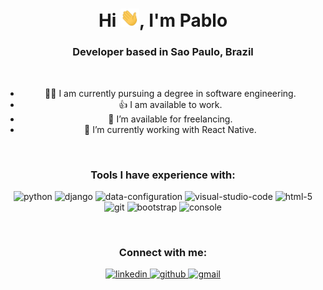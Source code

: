 <!DOCTYPE html>
<html lang="en">
<head>
    <meta charset="UTF-8">
    <meta name="viewport" content="width=device-width, initial-scale=1.0">
    <title>Pablo's Portfolio</title>
</head>
<body>

<h1 align="center">Hi <img src="https://raw.githubusercontent.com/ABSphreak/ABSphreak/master/gifs/Hi.gif" width="30px">, I'm Pablo</h1>
<h3 align="center">Developer based in Sao Paulo, Brazil</h3>

<br>

<ul align="center">
    <li>🧑‍🎓 I am currently pursuing a degree in software engineering.</li>
    <li>👍 I am available to work.</li>
    <li>🤝 I’m available for freelancing.</li>
    <li>👾 I’m currently working with React Native.</li>
    
</ul>

<br>

<h3 align="center">Tools I have experience with:</h3>

<p align="center">
    <div align="center" class="icons-social">
        <img width="100" height="100" src="https://img.icons8.com/clouds/100/python.png" alt="python"/>
        <img width="96" height="96" src="https://img.icons8.com/external-tal-revivo-filled-tal-revivo/96/external-django-a-high-level-python-web-framework-that-encourages-rapid-development-logo-filled-tal-revivo.png" alt="django"/>
        <img width="100" height="100" src="https://img.icons8.com/clouds/100/data-configuration.png" alt="data-configuration"/>
        <img width="100" height="100" src="https://img.icons8.com/plasticine/100/visual-studio-code-2019.png" alt="visual-studio-code"/>
        <img width="100" height="100" src="https://img.icons8.com/plasticine/100/html-5.png" alt="html-5"/>
        <img width="100" height="100" src="https://img.icons8.com/ios-filled/100/000000/git.png" alt="git"/>
        <img width="100" height="100" src="https://img.icons8.com/plasticine/100/bootstrap.png" alt="bootstrap"/>
        <img width="96" height="96" src="https://img.icons8.com/nolan/96/console.png" alt="console"/>
    </div>
</p>

<br>

<h3 align="center">Connect with me:</h3>

<p align="center">
    <div align="center" class="icons-social">
        <a href="https://www.linkedin.com/in/pablomperezaguilar/" target="_blank">
            <img width="100" height="100" src="https://img.icons8.com/bubbles/100/000000/linkedin.png" alt="linkedin"/>
        </a>
        <a href="https://github.com/PabloPerezAguilar5" target="_blank">
            <img width="100" height="100" src="https://img.icons8.com/bubbles/100/github.png" alt="github"/>
        </a>
        <a href="mailto:pabloperezaguilaro@gmail.com" target="_blank">
            <img width="100" height="100" src="https://img.icons8.com/bubbles/100/gmail-new.png" alt="gmail"/>
        </a>
    </div>
</p>

</body>
</html>

